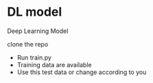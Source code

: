 # DL model

Deep Learning Model

clone the repo

- Run train.py
- Training data are available
- Use this test data or change according to you
